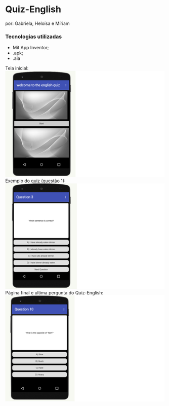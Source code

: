 # Quiz-English
por: Gabriela, Heloísa e Míriam

### Tecnologias utilizadas
- Mit App Inventor;
- .apk;
- .aia

Tela inicial:
<img src="tela inicial.png" alt="Texto Alternativo">
Exemplo do quiz (questão 1):
<img src="exemplo.png" alt="Texto Alternativo">
Página final e ultima pergunta do Quiz-English:
<img src="ultimapag.png" alt="Texto Alternativo">
